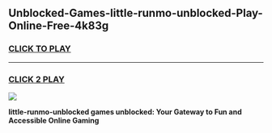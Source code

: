 
## Unblocked-Games-little-runmo-unblocked-Play-Online-Free-4k83g
<h3>
<a href="https://premium76.site?title=little-runmo-unblocked&ref=26A">CLICK TO PLAY</a></h3>
<hr>

<h3>
<a href="https://premium76.site?title=little-runmo-unblocked&ref=26A">CLICK 2 PLAY</a>
  
</h3>

<a href="https://premium76.site?title=little-runmo-unblocked&ref=26A"><img src="https://clearcache.store/games.png"></a>


**little-runmo-unblocked games unblocked: Your Gateway to Fun and Accessible Online Gaming**
